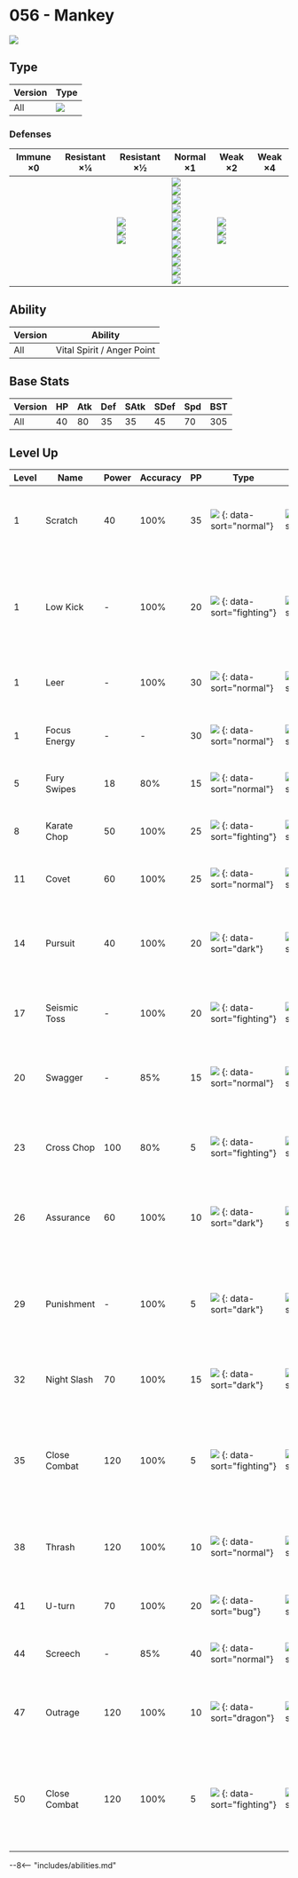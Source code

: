 # 056 - Mankey
![][056]

## Type

Version | Type
---     | ---
All     | ![][fighting]

### Defenses

Immune ×0 | Resistant ×¼ | Resistant ×½                           | Normal ×1                                                                                                                                                                       | Weak ×2                                       | Weak ×4
---       | ---          | ---                                    | ---                                                                                                                                                                             | ---                                           | ---
&nbsp;    | &nbsp;       | ![][rock]<br>![][bug]<br>![][dark]<br> | ![][normal]<br>![][fighting]<br>![][poison]<br>![][ground]<br>![][ghost]<br>![][steel]<br>![][fire]<br>![][water]<br>![][grass]<br>![][electric]<br>![][ice]<br>![][dragon]<br> | ![][flying]<br>![][psychic]<br>![][fairy]<br> | &nbsp;

## Ability

Version | Ability
---     | ---
All     | Vital Spirit / Anger Point

## Base Stats

Version | HP  | Atk | Def | SAtk | SDef | Spd | BST
---     | --- | --- | --- | ---  | ---  | --- | ---
All     | 40  | 80  | 35  | 35   | 45   | 70  | 305

## Level Up

Level | Name         | Power | Accuracy | PP  | Type                                   | Damage Class                           | Description
---   | ---          | ---   | ---      | --- | ---                                    | ---                                    | ---
1     | Scratch      | 40    | 100%     | 35  | ![][normal] {: data-sort="normal"}     | ![][physical] {: data-sort="physical"} | Inflicts regular damage with no additional effect.
1     | Low Kick     | -     | 100%     | 20  | ![][fighting] {: data-sort="fighting"} | ![][physical] {: data-sort="physical"} | Inflicts more damage to heavier targets, with a maximum of 120 power.
1     | Leer         | -     | 100%     | 30  | ![][normal] {: data-sort="normal"}     | ![][status] {: data-sort="status"}     | Lowers the target's Defense by one stage.
1     | Focus Energy | -     | -        | 30  | ![][normal] {: data-sort="normal"}     | ![][status] {: data-sort="status"}     | Increases the user's chance to score a critical hit.
5     | Fury Swipes  | 18    | 80%      | 15  | ![][normal] {: data-sort="normal"}     | ![][physical] {: data-sort="physical"} | Hits 2-5 times in one turn.
8     | Karate Chop  | 50    | 100%     | 25  | ![][fighting] {: data-sort="fighting"} | ![][physical] {: data-sort="physical"} | Has an increased chance for a critical hit.
11    | Covet        | 60    | 100%     | 25  | ![][normal] {: data-sort="normal"}     | ![][physical] {: data-sort="physical"} | Takes the target's item.
14    | Pursuit      | 40    | 100%     | 20  | ![][dark] {: data-sort="dark"}         | ![][physical] {: data-sort="physical"} | Has double power against, and can hit, Pokémon attempting to switch out.
17    | Seismic Toss | -     | 100%     | 20  | ![][fighting] {: data-sort="fighting"} | ![][physical] {: data-sort="physical"} | Inflicts damage equal to the user's level.
20    | Swagger      | -     | 85%      | 15  | ![][normal] {: data-sort="normal"}     | ![][status] {: data-sort="status"}     | Raises the target's Attack by two stages and confuses the target.
23    | Cross Chop   | 100   | 80%      | 5   | ![][fighting] {: data-sort="fighting"} | ![][physical] {: data-sort="physical"} | Has an increased chance for a critical hit.
26    | Assurance    | 60    | 100%     | 10  | ![][dark] {: data-sort="dark"}         | ![][physical] {: data-sort="physical"} | Power is doubled if the target has already received damage this turn.
29    | Punishment   | -     | 100%     | 5   | ![][dark] {: data-sort="dark"}         | ![][physical] {: data-sort="physical"} | Power increases against targets with more raised stats, up to a maximum of 200.
32    | Night Slash  | 70    | 100%     | 15  | ![][dark] {: data-sort="dark"}         | ![][physical] {: data-sort="physical"} | Has an increased chance for a critical hit.
35    | Close Combat | 120   | 100%     | 5   | ![][fighting] {: data-sort="fighting"} | ![][physical] {: data-sort="physical"} | Lowers the user's Defense and Special Defense by one stage after inflicting damage.
38    | Thrash       | 120   | 100%     | 10  | ![][normal] {: data-sort="normal"}     | ![][physical] {: data-sort="physical"} | Hits every turn for 2-3 turns, then confuses the user.
41    | U-turn       | 70    | 100%     | 20  | ![][bug] {: data-sort="bug"}           | ![][physical] {: data-sort="physical"} | User must switch out after attacking.
44    | Screech      | -     | 85%      | 40  | ![][normal] {: data-sort="normal"}     | ![][status] {: data-sort="status"}     | Lowers the target's Defense by two stages.
47    | Outrage      | 120   | 100%     | 10  | ![][dragon] {: data-sort="dragon"}     | ![][physical] {: data-sort="physical"} | Hits every turn for 2-3 turns, then confuses the user.
50    | Close Combat | 120   | 100%     | 5   | ![][fighting] {: data-sort="fighting"} | ![][physical] {: data-sort="physical"} | Lowers the user's Defense and Special Defense by one stage after inflicting damage.

--8<-- "includes/abilities.md"

[056]: ../img/pokemon/056.png
[normal]: ../img/types/normal.png
[fire]: ../img/types/fire.png
[fighting]: ../img/types/fighting.png
[water]: ../img/types/water.png
[flying]: ../img/types/flying.png
[grass]: ../img/types/grass.png
[poison]: ../img/types/poison.png
[electric]: ../img/types/electric.png
[ground]: ../img/types/ground.png
[psychic]: ../img/types/psychic.png
[rock]: ../img/types/rock.png
[ice]: ../img/types/ice.png
[bug]: ../img/types/bug.png
[dragon]: ../img/types/dragon.png
[ghost]: ../img/types/ghost.png
[dark]: ../img/types/dark.png
[steel]: ../img/types/steel.png
[fairy]: ../img/types/fairy.png
[physical]: ../img/types/physical.png
[status]: ../img/types/status.png

